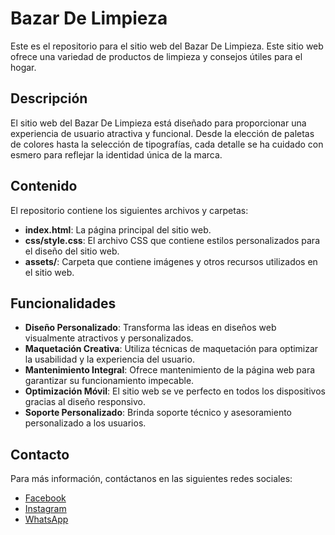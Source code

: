 # Bazar De Limpieza

Este es el repositorio para el sitio web del Bazar De Limpieza. Este sitio web ofrece una variedad de productos de limpieza y consejos útiles para el hogar.

## Descripción

El sitio web del Bazar De Limpieza está diseñado para proporcionar una experiencia de usuario atractiva y funcional. Desde la elección de paletas de colores hasta la selección de tipografías, cada detalle se ha cuidado con esmero para reflejar la identidad única de la marca.

## Contenido

El repositorio contiene los siguientes archivos y carpetas:

- **index.html**: La página principal del sitio web.
- **css/style.css**: El archivo CSS que contiene estilos personalizados para el diseño del sitio web.
- **assets/**: Carpeta que contiene imágenes y otros recursos utilizados en el sitio web.

## Funcionalidades

- **Diseño Personalizado**: Transforma las ideas en diseños web visualmente atractivos y personalizados.
- **Maquetación Creativa**: Utiliza técnicas de maquetación para optimizar la usabilidad y la experiencia del usuario.
- **Mantenimiento Integral**: Ofrece mantenimiento de la página web para garantizar su funcionamiento impecable.
- **Optimización Móvil**: El sitio web se ve perfecto en todos los dispositivos gracias al diseño responsivo.
- **Soporte Personalizado**: Brinda soporte técnico y asesoramiento personalizado a los usuarios.

## Contacto

Para más información, contáctanos en las siguientes redes sociales:
- [Facebook](https://www.facebook.com/BazarDeLimpieza?locale=es_LA)
- [Instagram](https://www.instagram.com/bazardelimpieza73/)
- [WhatsApp](https://api.whatsapp.com/send?phone=2994298201)
